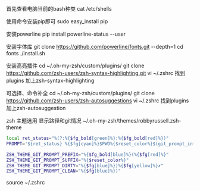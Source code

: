 首先查看电脑当前的bash种类
cat /etc/shells

使用命令安装pip即可
sudo easy_install pip

安装powerline 
pip install powerline-status --user

安装字体库
git clone https://github.com/powerline/fonts.git --depth=1
cd fonts
./install.sh

安装高亮插件
cd ~/.oh-my-zsh/custom/plugins/
git clone https://github.com/zsh-users/zsh-syntax-highlighting.git
vi ~/.zshrc
找到plugins
加上zsh-syntax-highlighting


可选择、命令补全
cd ~/.oh-my-zsh/custom/plugins/
git clone https://github.com/zsh-users/zsh-autosuggestions
vi ~/.zshrc
找到plugins
加上zsh-autosuggestion

zsh 主题选用 显示路径和git情况
~/.oh-my-zsh/themes/robbyrussell.zsh-theme
```bash
local ret_status="%(?:%{$fg_bold[green]%}:%{$fg_bold[red]%})"
PROMPT='${ret_status} %{$fg[cyan]%}$PWD%{$reset_color%}$(git_prompt_info)'

ZSH_THEME_GIT_PROMPT_PREFIX="%{$fg_bold[blue]%}(%{$fg[red]%}"
ZSH_THEME_GIT_PROMPT_SUFFIX="%{$reset_color%}"
ZSH_THEME_GIT_PROMPT_DIRTY="%{$fg[blue]%})%{$fg[yellow]%}✗"
ZSH_THEME_GIT_PROMPT_CLEAN="%{$fg[blue]%})"
```
source ~/.zshrc

